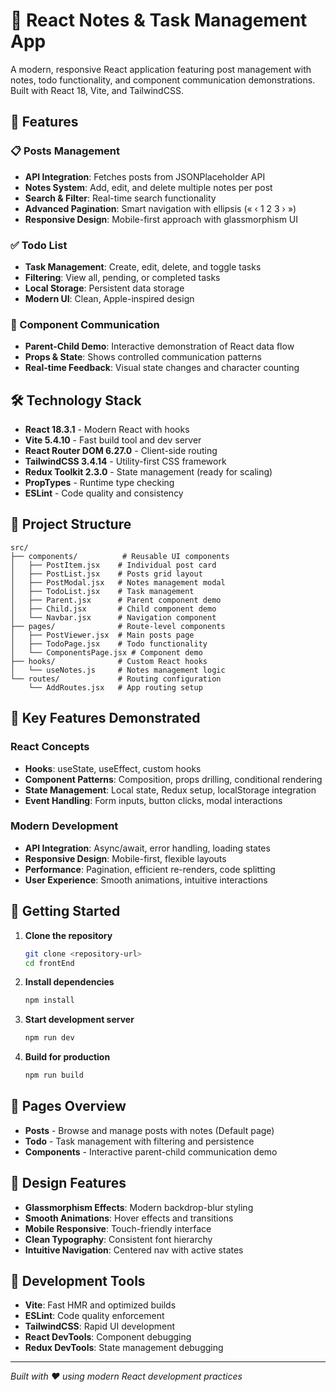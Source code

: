 # 📝 React Notes & Task Management App

A modern, responsive React application featuring post management with notes, todo functionality, and component communication demonstrations. Built with React 18, Vite, and TailwindCSS.

## 🚀 Features

### 📋 Posts Management
- **API Integration**: Fetches posts from JSONPlaceholder API
- **Notes System**: Add, edit, and delete multiple notes per post
- **Search & Filter**: Real-time search functionality
- **Advanced Pagination**: Smart navigation with ellipsis (« ‹ 1 2 3 › »)
- **Responsive Design**: Mobile-first approach with glassmorphism UI

### ✅ Todo List
- **Task Management**: Create, edit, delete, and toggle tasks
- **Filtering**: View all, pending, or completed tasks
- **Local Storage**: Persistent data storage
- **Modern UI**: Clean, Apple-inspired design

### 🔄 Component Communication
- **Parent-Child Demo**: Interactive demonstration of React data flow
- **Props & State**: Shows controlled communication patterns
- **Real-time Feedback**: Visual state changes and character counting

## 🛠️ Technology Stack

- **React 18.3.1** - Modern React with hooks
- **Vite 5.4.10** - Fast build tool and dev server
- **React Router DOM 6.27.0** - Client-side routing
- **TailwindCSS 3.4.14** - Utility-first CSS framework
- **Redux Toolkit 2.3.0** - State management (ready for scaling)
- **PropTypes** - Runtime type checking
- **ESLint** - Code quality and consistency

## 📁 Project Structure

```
src/
├── components/          # Reusable UI components
│   ├── PostItem.jsx    # Individual post card
│   ├── PostList.jsx    # Posts grid layout
│   ├── PostModal.jsx   # Notes management modal
│   ├── TodoList.jsx    # Task management
│   ├── Parent.jsx      # Parent component demo
│   ├── Child.jsx       # Child component demo
│   └── Navbar.jsx      # Navigation component
├── pages/              # Route-level components
│   ├── PostViewer.jsx  # Main posts page
│   ├── TodoPage.jsx    # Todo functionality
│   └── ComponentsPage.jsx # Component demo
├── hooks/              # Custom React hooks
│   └── useNotes.js     # Notes management logic
└── routes/             # Routing configuration
    └── AddRoutes.jsx   # App routing setup
```

## 🎯 Key Features Demonstrated

### React Concepts
- **Hooks**: useState, useEffect, custom hooks
- **Component Patterns**: Composition, props drilling, conditional rendering
- **State Management**: Local state, Redux setup, localStorage integration
- **Event Handling**: Form inputs, button clicks, modal interactions

### Modern Development
- **API Integration**: Async/await, error handling, loading states
- **Responsive Design**: Mobile-first, flexible layouts
- **Performance**: Pagination, efficient re-renders, code splitting
- **User Experience**: Smooth animations, intuitive interactions

## 🚀 Getting Started

1. **Clone the repository**
   ```bash
   git clone <repository-url>
   cd frontEnd
   ```

2. **Install dependencies**
   ```bash
   npm install
   ```

3. **Start development server**
   ```bash
   npm run dev
   ```

4. **Build for production**
   ```bash
   npm run build
   ```

## 📱 Pages Overview

- **Posts** - Browse and manage posts with notes (Default page)
- **Todo** - Task management with filtering and persistence
- **Components** - Interactive parent-child communication demo

## 🎨 Design Features

- **Glassmorphism Effects**: Modern backdrop-blur styling
- **Smooth Animations**: Hover effects and transitions
- **Mobile Responsive**: Touch-friendly interface
- **Clean Typography**: Consistent font hierarchy
- **Intuitive Navigation**: Centered nav with active states

## 🔧 Development Tools

- **Vite**: Fast HMR and optimized builds
- **ESLint**: Code quality enforcement
- **TailwindCSS**: Rapid UI development
- **React DevTools**: Component debugging
- **Redux DevTools**: State management debugging

---

*Built with ❤️ using modern React development practices*
